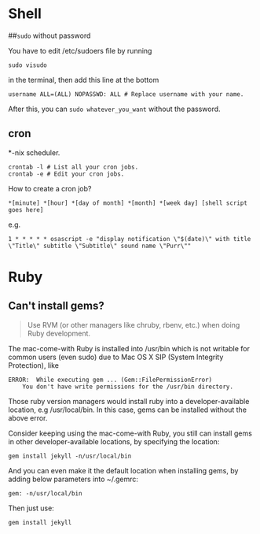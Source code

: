 # Shell

##`sudo` without password

You have to edit /etc/sudoers file by running
```shell
sudo visudo
```
in the terminal, then add this line at the bottom
```shell
username ALL=(ALL) NOPASSWD: ALL # Replace username with your name.
```
After this, you can `sudo whatever_you_want` without the password.

## cron

*-nix scheduler.

```shell
crontab -l # List all your cron jobs.
crontab -e # Edit your cron jobs.
```

How to create a cron job?

```
*[minute] *[hour] *[day of month] *[month] *[week day] [shell script goes here]
```

e.g.

```
1 * * * * * osascript -e "display notification \"$(date)\" with title \"Title\" subtitle \"Subtitle\" sound name \"Purr\""
```

# Ruby

## Can't install gems?

> Use RVM (or other managers like chruby, rbenv, etc.) when doing Ruby development.

The mac-come-with Ruby is installed into /usr/bin which is not writable for common users (even sudo) due to Mac OS X SIP (System Integrity Protection), like
```shell
ERROR:  While executing gem ... (Gem::FilePermissionError)
    You don't have write permissions for the /usr/bin directory.
```
Those ruby version managers would install ruby into a developer-available location, e.g /usr/local/bin. In this case, gems can be installed without the above error.

Consider keeping using the mac-come-with Ruby, you still can install gems in other developer-available locations, by specifying the location:
```shell
gem install jekyll -n/usr/local/bin
```
And you can even make it the default location when installing gems, by adding below parameters into ~/.gemrc:
```shell
gem: -n/usr/local/bin
```
Then just use:
```shell
gem install jekyll
```
